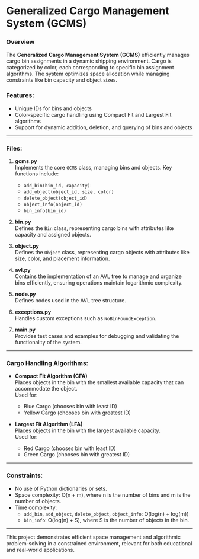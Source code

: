 
# Generalized Cargo Management System (GCMS)

### Overview
The **Generalized Cargo Management System (GCMS)** efficiently manages cargo bin assignments in a dynamic shipping environment. Cargo is categorized by color, each corresponding to specific bin assignment algorithms. The system optimizes space allocation while managing constraints like bin capacity and object sizes.

### Features:
- Unique IDs for bins and objects  
- Color-specific cargo handling using Compact Fit and Largest Fit algorithms  
- Support for dynamic addition, deletion, and querying of bins and objects  

---

### Files:
1. **gcms.py**  
   Implements the core `GCMS` class, managing bins and objects. Key functions include:  
   - `add_bin(bin_id, capacity)`  
   - `add_object(object_id, size, color)`  
   - `delete_object(object_id)`  
   - `object_info(object_id)`  
   - `bin_info(bin_id)`  

2. **bin.py**  
   Defines the `Bin` class, representing cargo bins with attributes like capacity and assigned objects.  

3. **object.py**  
   Defines the `Object` class, representing cargo objects with attributes like size, color, and placement information.  

4. **avl.py**  
   Contains the implementation of an AVL tree to manage and organize bins efficiently, ensuring operations maintain logarithmic complexity.  

5. **node.py**  
   Defines nodes used in the AVL tree structure.  

6. **exceptions.py**  
   Handles custom exceptions such as `NoBinFoundException`.  

7. **main.py**  
   Provides test cases and examples for debugging and validating the functionality of the system.  

---

### Cargo Handling Algorithms:
- **Compact Fit Algorithm (CFA)**  
  Places objects in the bin with the smallest available capacity that can accommodate the object.  
  Used for:  
  - Blue Cargo (chooses bin with least ID)  
  - Yellow Cargo (chooses bin with greatest ID)  

- **Largest Fit Algorithm (LFA)**  
  Places objects in the bin with the largest available capacity.  
  Used for:  
  - Red Cargo (chooses bin with least ID)  
  - Green Cargo (chooses bin with greatest ID)  

---

### Constraints:
- No use of Python dictionaries or sets.  
- Space complexity: O(n + m), where n is the number of bins and m is the number of objects.  
- Time complexity:  
  - `add_bin`, `add_object`, `delete_object`, `object_info`: O(log(n) + log(m))  
  - `bin_info`: O(log(n) + S), where S is the number of objects in the bin.  

---

This project demonstrates efficient space management and algorithmic problem-solving in a constrained environment, relevant for both educational and real-world applications.

